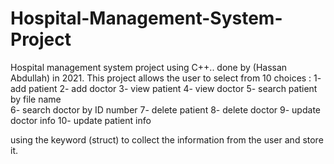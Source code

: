 # Hospital-Management-System-Project
Hospital management system project using C++.. done by (Hassan Abdullah) in 2021.
This project allows the user to select from 10 choices : 
1- add patient 
2- add doctor
3- view patient 
4- view doctor 
5- search patient by file name  
6- search doctor by ID number
7- delete patient
8- delete doctor
9- update doctor info 
10- update patient info 

using the keyword (struct) to collect the information from the user and store it. 
